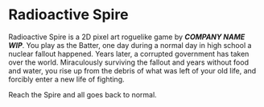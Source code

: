 # Radioactive Spire

Radioactive Spire is a 2D pixel art roguelike game by ***COMPANY NAME WIP***.
You play as the Batter, one day during a normal day in high school a nuclear fallout happened.
Years later, a corrupted government has taken over the world.
Miraculously surviving the fallout and years without food and water, you rise up from the debris of what was left of your old life,
and forcibly enter a new life of fighting.

Reach the Spire and all goes back to normal.
